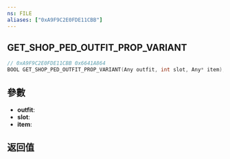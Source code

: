 ```yaml
---
ns: FILE
aliases: ["0xA9F9C2E0FDE11CBB"]
---
```

## GET_SHOP_PED_OUTFIT_PROP_VARIANT

```c
// 0xA9F9C2E0FDE11CBB 0x6641A864
BOOL GET_SHOP_PED_OUTFIT_PROP_VARIANT(Any outfit, int slot, Any* item);
```


## 參數
* **outfit**: 
* **slot**: 
* **item**: 

## 返回值
